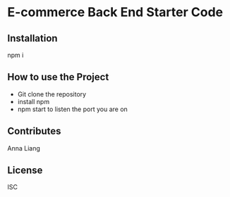 # E-commerce Back End Starter Code

## Installation
npm i

## How to use the Project
* Git clone the repository
* install npm
* npm start to listen the port you are on

## Contributes
Anna Liang

## License
ISC

